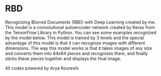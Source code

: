 # RBD
Recognizing Blurred Documents (RBD) with Deep Learning created by me.
This model is a convolutional autoencoder network created by Keras from the TensorFlow Library in Python.
You can see some examples recognized by the model below.
This model is trained by 3 levels and the special advantage of this model is that it can recognize images with different dimensions. The way this model works is that it takes images of any size and converts them into 64x64 pieces and recognizes them, and finally sticks these pieces together and displays the final image.

All codes powered by Arya Koureshi

